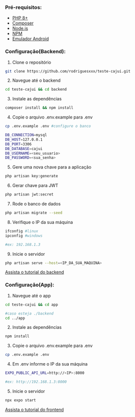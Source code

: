 ### Pré-requisitos:

-   [PHP 8+](https://www.php.net/)
-   [Composer](https://getcomposer.org/)
-   [Node.js](https://nodejs.org/en/)
-   [NPM](https://www.npmjs.com/)
-   [Emulador Android](https://developer-android-com.translate.goog/studio/run/emulator?_x_tr_sl=en&_x_tr_tl=pt&_x_tr_hl=pt&_x_tr_pto=tc)

### Configuração(Backend):

1. Clone o repositório

```bash
git clone https://github.com/rodriguesxxx/teste-cajui.git
```

2. Navegue até o backend

```bash
cd teste-cajui && cd backend
```

3. Instale as dependências

```bash
composer install && npm install
```

4. Copie o arquivo .env.example para .env

```bash
cp .env.example .env #configure o banco
```

```bash
DB_CONNECTION=mysql
DB_HOST=127.0.0.1
DB_PORT=3306
DB_DATABASE=cajui
DB_USERNAME=<seu_usuario>
DB_PASSWORD=<sua_senha>
```

5. Gere uma nova chave para a aplicação

```bash
php artisan key:generate
```

6. Gerar chave para JWT

```bash
php artisan jwt:secret
```

7. Rode o banco de dados

```bash
php artisan migrate --seed
```

8. Verifique o IP da sua máquina

```bash
ifconfig #linux
ipconfig #windows

#ex: 192.168.1.3
```

9. Inicie o servidor

```bash
php artisan serve --host=<IP_DA_SUA_MAQUINA>
```

[Assista o tutorial do backend](tutoriais/backend.mp4)

### Configuração(App):

1. Navegue até o app

```bash
cd teste-cajui && cd app

#caso esteja ./backend
cd ../app
```

2. Instale as dependências

```bash
npm install
```

3. Copie o arquivo .env.example para .env

```bash
cp .env.example .env
```

4. Em .env informe o IP da sua máquina

```bash
EXPO_PUBLIC_API_URL=http://<IP>:8000

#ex: http://192.168.1.3:8000
```

5. Inicie o servidor

```bash
npx expo start
```

[Assista o tutorial do frontend](tutoriais/frontend.mp4)
